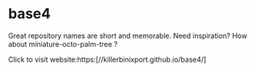 # base4
Great repository names are short and memorable. Need inspiration? How about  miniature-octo-palm-tree ?


Click to visit website:https:[//killerbinixport.github.io/base4/]
